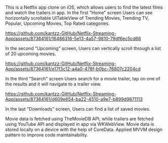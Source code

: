 This is a Netflix app clone on iOS, which allows users to find the latest films and watch the trailers in app. 
In the first "Home" screen Users can see horizontally scrollable UITableView of Trending Movies, Trending TV, Popular, Upcoming Movies, Top Rated categories.


https://github.com/kantzz-GitHub/Netflix-Streaming-App/assets/87364161/16486316-5e13-4a57-9810-79df6ec5cd66


In the second "Upcoming" screen, Users can vertically scroll through a list of 20 upcoming movies. 

https://github.com/kantzz-GitHub/Netflix-Streaming-App/assets/87364161/e17f3c12-a4a0-478f-b0bc-76807c2204cd

In the third "Search" screen Users search for a movie trailer, tap on one of the results and it will navigate to a trailer view.

https://github.com/kantzz-GitHub/Netflix-Streaming-App/assets/87364161/d609e654-ba22-4510-a9e7-b899d9871113


In the last "Downloads" screen, Users can find a list of saved movies.

Movie data is fetched using TheMovieDB API, while trailers are fetched using YouTube API and displayed in app via WKWebView.
Movie data is stored locally on a device with the help of CoreData.
Applied MVVM design pattern to improve code maintainability.

